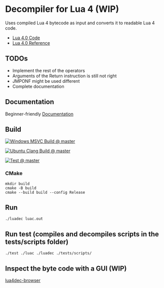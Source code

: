 # Decompiler for Lua 4 (WIP)

Uses compiled Lua 4 bytecode as input and converts it to readable Lua 4 code.

- [Lua 4.0 Code](https://www.lua.org/source/4.0)
- [Lua 4.0 Reference](https://www.lua.org/manual/4.0)


## TODOs

- Implement the rest of the operators
- Arguments of the Return instruction is still not right
- JMPONF might be used different
- Complete documentation


## Documentation

Beginner-friendly [Documentation](https://github.com/styinx/lua4dec/blob/master/doc/Doc.md)


## Build

[![Windows MSVC Build @ master](https://github.com/styinx/lua4dec/actions/workflows/build-windows-msvc.yml/badge.svg?branch=master)](https://github.com/styinx/lua4dec/actions/workflows/build-windows-msvc.yml)

[![Ubuntu Clang Build @ master](https://github.com/styinx/lua4dec/actions/workflows/build-ubuntu-clang.yml/badge.svg?branch=master)](https://github.com/styinx/lua4dec/actions/workflows/build-ubuntu-clang.yml)

[![Test @ master](https://github.com/styinx/lua4dec/actions/workflows/test.yml/badge.svg?branch=master)](https://github.com/styinx/lua4dec/actions/workflows/test.yml)


### CMake

```
mkdir build
cmake -B build
cmake --build build --config Release
```


## Run

```
./luadec luac.out
```


## Run test (compiles and decompiles scripts in the tests/scripts folder)

```
./test ./luac ./luadec ./tests/scripts/
```

## Inspect the byte code with a GUI (WIP)

[lua4dec-browser](https://github.com/styinx/lua4dec-browser)


